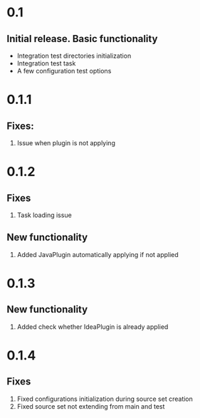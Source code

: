# 0.1

## Initial release. Basic functionality

  * Integration test directories initialization
  * Integration test task
  * A few configuration test options

# 0.1.1

## Fixes:

1. Issue when plugin is not applying

# 0.1.2

## Fixes

1. Task loading issue

## New functionality

1. Added JavaPlugin automatically applying if not applied

# 0.1.3

## New functionality

1. Added check whether IdeaPlugin is already applied

# 0.1.4

## Fixes

1. Fixed configurations initialization during source set creation
2. Fixed source set not extending from main and test
